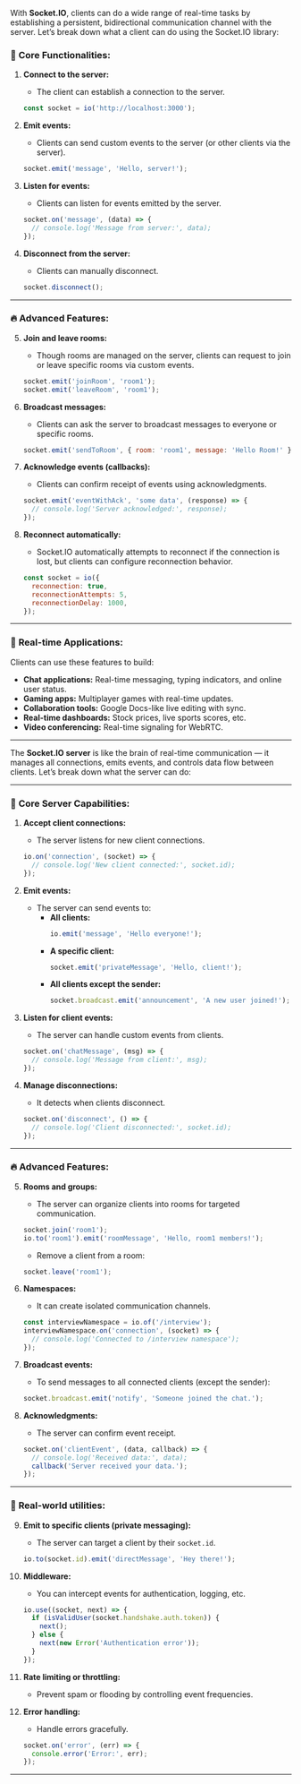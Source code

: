 With **Socket.IO**, clients can do a wide range of real-time tasks by establishing a persistent, bidirectional communication channel with the server. Let’s break down what a client can do using the Socket.IO library:

### 🚀 **Core Functionalities:**

1. **Connect to the server:**
   - The client can establish a connection to the server.
   ```javascript
   const socket = io('http://localhost:3000');
   ```

2. **Emit events:**
   - Clients can send custom events to the server (or other clients via the server).
   ```javascript
   socket.emit('message', 'Hello, server!');
   ```

3. **Listen for events:**
   - Clients can listen for events emitted by the server.
   ```javascript
   socket.on('message', (data) => {
     // console.log('Message from server:', data);
   });
   ```

4. **Disconnect from the server:**
   - Clients can manually disconnect.
   ```javascript
   socket.disconnect();
   ```

---

### 🔥 **Advanced Features:**

5. **Join and leave rooms:**
   - Though rooms are managed on the server, clients can request to join or leave specific rooms via custom events.
   ```javascript
   socket.emit('joinRoom', 'room1');
   socket.emit('leaveRoom', 'room1');
   ```

6. **Broadcast messages:**
   - Clients can ask the server to broadcast messages to everyone or specific rooms.
   ```javascript
   socket.emit('sendToRoom', { room: 'room1', message: 'Hello Room!' });
   ```

7. **Acknowledge events (callbacks):**
   - Clients can confirm receipt of events using acknowledgments.
   ```javascript
   socket.emit('eventWithAck', 'some data', (response) => {
     // console.log('Server acknowledged:', response);
   });
   ```

8. **Reconnect automatically:**
   - Socket.IO automatically attempts to reconnect if the connection is lost, but clients can configure reconnection behavior.
   ```javascript
   const socket = io({
     reconnection: true,
     reconnectionAttempts: 5,
     reconnectionDelay: 1000,
   });
   ```

---

### 📡 **Real-time Applications:**

Clients can use these features to build:
- **Chat applications:** Real-time messaging, typing indicators, and online user status.
- **Gaming apps:** Multiplayer games with real-time updates.
- **Collaboration tools:** Google Docs-like live editing with sync.
- **Real-time dashboards:** Stock prices, live sports scores, etc.
- **Video conferencing:** Real-time signaling for WebRTC.

---















The **Socket.IO server** is like the brain of real-time communication — it manages all connections, emits events, and controls data flow between clients. Let’s break down what the server can do:

---

### 🚀 **Core Server Capabilities:**

1. **Accept client connections:**
   - The server listens for new client connections.
   ```javascript
   io.on('connection', (socket) => {
     // console.log('New client connected:', socket.id);
   });
   ```

2. **Emit events:**
   - The server can send events to:
     - **All clients:**  
       ```javascript
       io.emit('message', 'Hello everyone!');
       ```
     - **A specific client:**  
       ```javascript
       socket.emit('privateMessage', 'Hello, client!');
       ```
     - **All clients except the sender:**  
       ```javascript
       socket.broadcast.emit('announcement', 'A new user joined!');
       ```

3. **Listen for client events:**
   - The server can handle custom events from clients.
   ```javascript
   socket.on('chatMessage', (msg) => {
     // console.log('Message from client:', msg);
   });
   ```

4. **Manage disconnections:**
   - It detects when clients disconnect.
   ```javascript
   socket.on('disconnect', () => {
     // console.log('Client disconnected:', socket.id);
   });
   ```

---

### 🔥 **Advanced Features:**

5. **Rooms and groups:**
   - The server can organize clients into rooms for targeted communication.
   ```javascript
   socket.join('room1');
   io.to('room1').emit('roomMessage', 'Hello, room1 members!');
   ```
   - Remove a client from a room:
   ```javascript
   socket.leave('room1');
   ```

6. **Namespaces:**
   - It can create isolated communication channels.
   ```javascript
   const interviewNamespace = io.of('/interview');
   interviewNamespace.on('connection', (socket) => {
     // console.log('Connected to /interview namespace');
   });
   ```

7. **Broadcast events:**
   - To send messages to all connected clients (except the sender):
   ```javascript
   socket.broadcast.emit('notify', 'Someone joined the chat.');
   ```

8. **Acknowledgments:**
   - The server can confirm event receipt.
   ```javascript
   socket.on('clientEvent', (data, callback) => {
     // console.log('Received data:', data);
     callback('Server received your data.');
   });
   ```

---

### 📡 **Real-world utilities:**

9. **Emit to specific clients (private messaging):**
   - The server can target a client by their `socket.id`.
   ```javascript
   io.to(socket.id).emit('directMessage', 'Hey there!');
   ```

10. **Middleware:**
    - You can intercept events for authentication, logging, etc.
    ```javascript
    io.use((socket, next) => {
      if (isValidUser(socket.handshake.auth.token)) {
        next();
      } else {
        next(new Error('Authentication error'));
      }
    });
    ```

11. **Rate limiting or throttling:**
    - Prevent spam or flooding by controlling event frequencies.

12. **Error handling:**
    - Handle errors gracefully.
    ```javascript
    socket.on('error', (err) => {
      console.error('Error:', err);
    });
    ```

---












